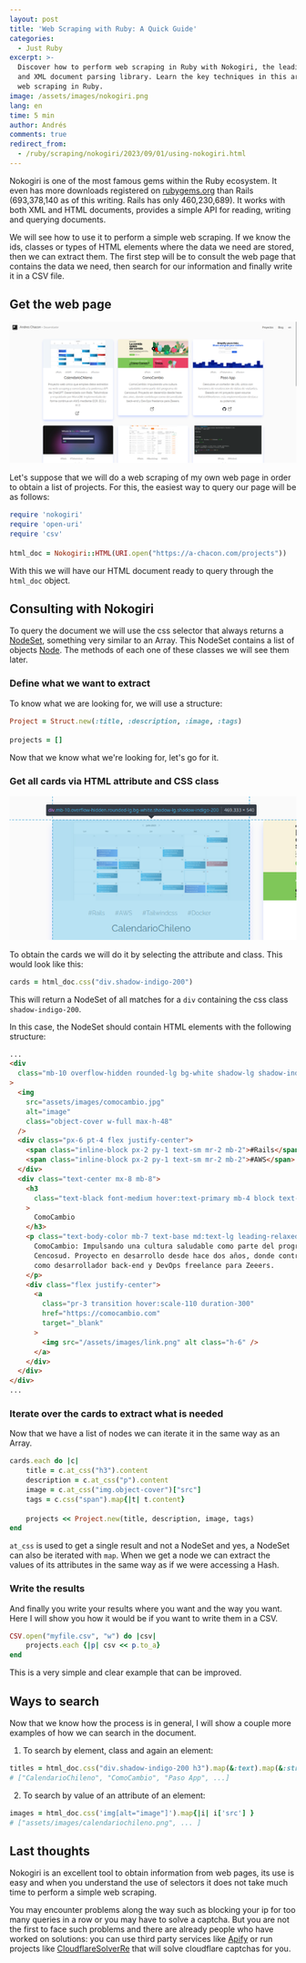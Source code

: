 ```yaml
---
layout: post
title: 'Web Scraping with Ruby: A Quick Guide'
categories:
  - Just Ruby
excerpt: >-
  Discover how to perform web scraping in Ruby with Nokogiri, the leading HTML
  and XML document parsing library. Learn the key techniques in this article on
  web scraping in Ruby.
image: /assets/images/nokogiri.png
lang: en
time: 5 min
author: Andrés
comments: true
redirect_from:
  - /ruby/scraping/nokogiri/2023/09/01/using-nokogiri.html
---
```

Nokogiri is one of the most famous gems within the Ruby ecosystem. It even has more downloads registered on [rubygems.org](https://rubygems.org) than Rails (693,378,140 as of this writing. Rails has only 460,230,689). It works with both XML and HTML documents, provides a simple API for reading, writing and querying documents.

We will see how to use it to perform a simple web scraping. If we know the ids, classes or types of HTML elements where the data we need are stored, then we can extract them. The first step will be to consult the web page that contains the data we need, then search for our information and finally write it in a CSV file.

## Get the web page

![](/assets/images/scraping_projects.png)

Let's suppose that we will do a web scraping of my own web page in order to obtain a list of projects. For this, the easiest way to query our page will be as follows:

```ruby
require 'nokogiri'
require 'open-uri'
require 'csv'

html_doc = Nokogiri::HTML(URI.open("https://a-chacon.com/projects"))
```

With this we will have our HTML document ready to query through the `html_doc` object.

## Consulting with Nokogiri

To query the document we will use the css selector that always returns a [NodeSet](https://nokogiri.org/rdoc/Nokogiri/XML/NodeSet), something very similar to an Array. This NodeSet contains a list of objects [Node](https://nokogiri.org/rdoc/Nokogiri/XML/NodeSet). The methods of each one of these classes we will see them later.

### Define what we want to extract

To know what we are looking for, we will use a structure:

```ruby
Project = Struct.new(:title, :description, :image, :tags)

projects = []
```

Now that we know what we're looking for, let's go for it.

### Get all cards via HTML attribute and CSS class

![](/assets/images/scraping_div.png)

To obtain the cards we will do it by selecting the attribute and class. This would look like this:

```ruby
cards = html_doc.css("div.shadow-indigo-200")
```

This will return a NodeSet of all matches for a `div` containing the css class `shadow-indigo-200`.

In this case, the NodeSet should contain HTML elements with the following structure:

```html
...
<div
  class="mb-10 overflow-hidden rounded-lg bg-white shadow-lg shadow-indigo-200"
>
  <img
    src="assets/images/comocambio.jpg"
    alt="image"
    class="object-cover w-full max-h-48"
  />
  <div class="px-6 pt-4 flex justify-center">
    <span class="inline-block px-2 py-1 text-sm mr-2 mb-2">#Rails</span>
    <span class="inline-block px-2 py-1 text-sm mr-2 mb-2">#AWS</span>
  </div>
  <div class="text-center mx-8 mb-8">
    <h3
      class="text-black font-medium hover:text-primary mb-4 block text-xl sm:text-[22px] md:text-xl lg:text-[22px] xl:text-xl 2xl:text-[22px]"
    >
      ComoCambio
    </h3>
    <p class="text-body-color mb-7 text-base md:text-lg leading-relaxed">
      ComoCambio: Impulsando una cultura saludable como parte del programa de
      Cencosud. Proyecto en desarrollo desde hace dos años, donde contribuyo
      como desarrollador back-end y DevOps freelance para Zeeers.
    </p>
    <div class="flex justify-center">
      <a
        class="pr-3 transition hover:scale-110 duration-300"
        href="https://comocambio.com"
        target="_blank"
      >
        <img src="/assets/images/link.png" alt class="h-6" />
      </a>
    </div>
  </div>
</div>
...
```

### Iterate over the cards to extract what is needed

Now that we have a list of nodes we can iterate it in the same way as an Array.

```ruby
cards.each do |c|
    title = c.at_css("h3").content
    description = c.at_css("p").content
    image = c.at_css("img.object-cover")["src"]
    tags = c.css("span").map{|t| t.content}

    projects << Project.new(title, description, image, tags)
end
```

`at_css` is used to get a single result and not a NodeSet and yes, a NodeSet can also be iterated with `map`. When we get a node we can extract the values of its attributes in the same way as if we were accessing a Hash.

### Write the results

And finally you write your results where you want and the way you want. Here I will show you how it would be if you want to write them in a CSV.

```ruby
CSV.open("myfile.csv", "w") do |csv|
    projects.each {|p| csv << p.to_a}
end
```

This is a very simple and clear example that can be improved.

## Ways to search

Now that we know how the process is in general, I will show a couple more examples of how we can search in the document.

1. To search by element, class and again an element:

```ruby
titles = html_doc.css("div.shadow-indigo-200 h3").map(&:text).map(&:strip)
# ["CalendarioChileno", "ComoCambio", "Paso App", ...]
```

2. To search by value of an attribute of an element:

```ruby
images = html_doc.css('img[alt="image"]').map{|i| i['src'] }
# ["assets/images/calendariochileno.png", ... ]
```

## Last thoughts

Nokogiri is an excellent tool to obtain information from web pages, its use is easy and when you understand the use of selectors it does not take much time to perform a simple web scraping.

You may encounter problems along the way such as blocking your ip for too many queries in a row or you may have to solve a captcha. But you are not the first to face such problems and there are already people who have worked on solutions: you can use third party services like [Apify](https://apify.com/) or run projects like [CloudflareSolverRe](https://github.com/FlareSolverr/FlareSolverr) that will solve cloudflare captchas for you.

